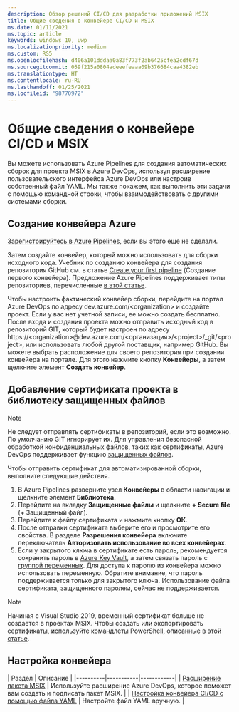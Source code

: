 ```yaml
---
description: Обзор решений CI/CD для разработки приложений MSIX
title: Общие сведения о конвейере CI/CD и MSIX
ms.date: 01/11/2021
ms.topic: article
keywords: windows 10, uwp
ms.localizationpriority: medium
ms.custom: RS5
ms.openlocfilehash: d406a101dddaa0a83f773f2ab6425cfea2cdf67d
ms.sourcegitcommit: 059f215a0804adeeefeaaa09b376684caa4382eb
ms.translationtype: HT
ms.contentlocale: ru-RU
ms.lasthandoff: 01/25/2021
ms.locfileid: "98770972"
---
```

# <a name="msix-and-cicd-pipeline-overview"></a>Общие сведения о конвейере CI/CD и MSIX

Вы можете использовать Azure Pipelines для создания автоматических сборок для проекта MSIX в Azure DevOps, используя расширение пользовательского интерфейса Azure DevOps или настроив собственный файл YAML. Мы также покажем, как выполнить эти задачи с помощью командной строки, чтобы взаимодействовать с другими системами сборки.

## <a name="create-a-new-azure-pipeline"></a>Создание конвейера Azure

[Зарегистрируйтесь в Azure Pipelines](/azure/devops/pipelines/get-started/pipelines-sign-up), если вы этого еще не сделали.

Затем создайте конвейер, который можно использовать для сборки исходного кода. Учебник по созданию конвейера для создания репозитория GitHub см. в статье [Create your first pipeline](/azure/devops/pipelines/get-started-yaml) (Создание первого конвейера). Предложение Azure Pipelines поддерживает типы репозиториев, перечисленные [в этой статье](/azure/devops/pipelines/repos).

Чтобы настроить фактический конвейер сборки, перейдите на портал Azure DevOps по адресу dev.azure.com/\<organization\> и создайте проект. Если у вас нет учетной записи, ее можно создать бесплатно. После входа и создания проекта можно отправить исходный код в репозиторий GIT, который будет настроен по адресу https://\<organization\>@dev.azure.com/<организация\>/\<project\>/_git/\<project\>, или использовать любой другой поставщик, например GitHub. Вы можете выбрать расположение для своего репозитория при создании конвейера на портале. Для этого нажмите кнопку **Конвейеры**, а затем щелкните элемент **Создать конвейер**.


## <a name="add-your-project-certificate-to-the-secure-files-library"></a>Добавление сертификата проекта в библиотеку защищенных файлов

> [!NOTE]
>Не следует отправлять сертификаты в репозиторий, если это возможно. По умолчанию GIT игнорирует их. Для управления безопасной обработкой конфиденциальных файлов, таких как сертификаты, Azure DevOps поддерживает функцию [защищенных файлов](/azure/devops/pipelines/library/secure-files?view=azure-devops).

Чтобы отправить сертификат для автоматизированной сборки, выполните следующие действия.

1. В Azure Pipelines разверните узел **Конвейеры** в области навигации и щелкните элемент **Библиотека**.
2. Перейдите на вкладку **Защищенные файлы** и щелкните **+ Secure file** (+ Защищенный файл).
3. Перейдите к файлу сертификата и нажмите кнопку **ОК**.
4. После отправки сертификата выберите его и просмотрите его свойства. В разделе **Разрешения конвейера** включите переключатель **Авторизовать использование во всех конвейерах**.
5. Если у закрытого ключа в сертификате есть пароль, рекомендуется сохранить пароль в [Azure Key Vault](/azure/key-vault/about-keys-secrets-and-certificates), а затем связать пароль с [группой переменных](/azure/devops/pipelines/library/variable-groups). Для доступа к паролю из конвейера можно использовать переменную. Обратите внимание, что пароль поддерживается только для закрытого ключа. Использование файла сертификата, защищенного паролем, сейчас не поддерживается.

> [!NOTE]
> Начиная с Visual Studio 2019, временный сертификат больше не создается в проектах MSIX. Чтобы создать или экспортировать сертификаты, используйте командлеты PowerShell, описанные в [этой статье](../package/create-certificate-package-signing.md).

## <a name="configure-your-pipeline"></a>Настройка конвейера
| Раздел | Описание |
|----------|-----------|------------|
| [Расширение пакета MSIX](msix-packaging-extension.md) | Используйте расширение Azure DevOps, которое поможет вам создать и подписать пакет MSIX. |
| [Настройка конвейера CI/CD с помощью файла YAML](azure-dev-ops.md) | Настройте файл YAML вручную. |
